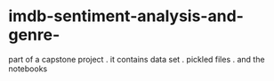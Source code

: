 # imdb-sentiment-analysis-and-genre-
part of a capstone project
. it contains data set 
. pickled files 
. and the notebooks 
